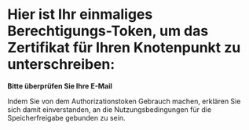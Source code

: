 ---
---

<h1>Hier ist Ihr einmaliges Berechtigungs-Token, um das Zertifikat für Ihren Knotenpunkt zu unterschreiben:</h1>
<div class="spacer45"></div>
<p><strong>Bitte überprüfen Sie Ihre E-Mail</strong></p>

<div class="spacer45"></div>

<p>Indem Sie von dem Authorizationstoken Gebrauch machen, erklären Sie sich damit einverstanden, an die Nutzungsbedingungen für die Speicherfreigabe gebunden zu sein.</p>
